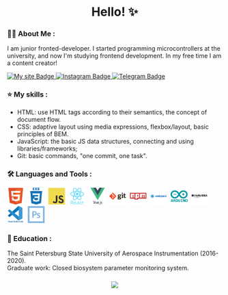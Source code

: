 

<!--
### Hi there 👋
**chistayaaa/chistayaaa** is a ✨ _special_ ✨ repository because its `README.md` (this file) appears on your GitHub profile.

Here are some ideas to get you started:

- 🔭 I’m currently working on ...
- 🌱 I’m currently learning ...
- 👯 I’m looking to collaborate on ...
- 🤔 I’m looking for help with ...
- 💬 Ask me about ...
- 📫 How to reach me: ...
- 😄 Pronouns: ...
- ⚡ Fun fact: ...
-->

<div id="header" align="center">
  <h1>Hello! ✨</h1>
</div>


### :woman_technologist: About Me :
I am junior fronted-developer.
I started programming microcontrollers at the university, and now I'm studying frontend development.
In my free time I am a content creator!
<div id="badges">
   <a href="https://chistayaaa.github.io/chistaya/">
    <img src="https://www.svgrepo.com/show/423856/unicorn-origami-paper.svg" width="35" alt="My site Badge"/>
  </a>
  <a href="https://instagram.com/chistayaaa">
    <img src="https://www.logo.wine/a/logo/Instagram/Instagram-Logo.wine.svg" width="55" alt="Instagram Badge"/>
  </a>
  <a href="https://t.me/sasha_chistyakova">
    <img src="https://www.logo.wine/a/logo/Telegram_(software)/Telegram_(software)-Logo.wine.svg" width="55" alt="Telegram Badge"/>
  </a>
</div>

### :star: My skills :
- HTML: use HTML tags according to their semantics, the concept of document flow. 
- CSS: adaptive layout using media expressions, flexbox/layout, basic principles of BEM.
- JavaScript: the basic JS data structures, connecting and using libraries/frameworks;
- Git: basic commands, "one commit, one task".

### :hammer_and_wrench: Languages and Tools :

<div>
<img src="https://github.com/devicons/devicon/blob/master/icons/html5/html5-original.svg" title="HTML5" alt="HTML" width="40" height="40"/>&nbsp;
 <img src="https://github.com/devicons/devicon/blob/master/icons/css3/css3-plain-wordmark.svg"  title="CSS3" alt="CSS" width="40" height="40"/>&nbsp;
  <img src="https://github.com/devicons/devicon/blob/master/icons/javascript/javascript-original.svg" title="JavaScript" alt="JavaScript" width="40" height="40"/>&nbsp;
  <img src="https://github.com/devicons/devicon/blob/master/icons/react/react-original-wordmark.svg" title="React" alt="React" width="40" height="40"/>&nbsp;
  <img src="https://github.com/devicons/devicon/blob/master/icons/vuejs/vuejs-original-wordmark.svg" title="Vue" **alt="Vue" width="40" height="40"/>&nbsp;
  <img src="https://github.com/devicons/devicon/blob/master/icons/git/git-original-wordmark.svg" title="Git" **alt="Git" width="40" height="40"/>&nbsp;
  <img src="https://raw.githubusercontent.com/devicons/devicon/1119b9f84c0290e0f0b38982099a2bd027a48bf1/icons/npm/npm-original-wordmark.svg" title="Npm" **alt="Npm" width="40" height="40"/>&nbsp;     
<img src="https://raw.githubusercontent.com/devicons/devicon/1119b9f84c0290e0f0b38982099a2bd027a48bf1/icons/webpack/webpack-original-wordmark.svg" title="Webpack" **alt="Webpack" width="40" height="40"/>&nbsp;
   <img src="https://raw.githubusercontent.com/devicons/devicon/1119b9f84c0290e0f0b38982099a2bd027a48bf1/icons/arduino/arduino-original-wordmark.svg" title="Arduino" **alt="Arduino" width="40" height="40"/>&nbsp;
   <img src="https://raw.githubusercontent.com/devicons/devicon/1119b9f84c0290e0f0b38982099a2bd027a48bf1/icons/intellij/intellij-plain-wordmark.svg" title="Intellij" **alt="Intellij" width="40" height="40"/>&nbsp;
    <img src="https://raw.githubusercontent.com/devicons/devicon/1119b9f84c0290e0f0b38982099a2bd027a48bf1/icons/vscode/vscode-original-wordmark.svg" title="VS" **alt="VS" width="40" height="40"/>&nbsp;
   <img src="https://raw.githubusercontent.com/devicons/devicon/1119b9f84c0290e0f0b38982099a2bd027a48bf1/icons/photoshop/photoshop-line.svg" title="Photoshop" **alt="Photoshop" width="40" height="40"/>
</div>
</div>

### :telescope: Education :
<div>
The Saint Petersburg State University of Aerospace Instrumentation (2016-2020). &nbsp;
</div>
<div>
Graduate work: Closed biosystem parameter monitoring system.
</div>

###

<div id="end-gif" align="center">
  <img src="https://media0.giphy.com/media/jwFbMfYthIM6pttfjF/giphy.gif?cid=ecf05e4722mzyflnjx0tk10ledl2rsq8x4ddvhuzqsko1pzq&rid=giphy.gif&ct=g" width="400"/>
</div>



